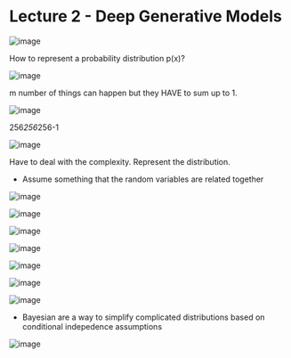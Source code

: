 # Lecture 2 - Deep Generative Models
![image](https://github.com/user-attachments/assets/01ac0aac-e68b-4233-bb0c-28ee6d8e201c)

How to represent a probability distribution p(x)?

![image](https://github.com/user-attachments/assets/67d14895-2c04-4b0c-bd71-0c54e145676f)

m number of things can happen but they HAVE to sum up to 1.

![image](https://github.com/user-attachments/assets/82332996-5c82-493b-b744-9ef880e16e24)

256*256*256-1

![image](https://github.com/user-attachments/assets/8f00e378-2c44-4acf-85d6-24bba0db1801)

Have to deal with the complexity. Represent the distribution. 
- Assume something that the random variables are related together

![image](https://github.com/user-attachments/assets/19e58bbf-2cba-45c9-afa6-dcb192f1cda6)

![image](https://github.com/user-attachments/assets/92c40387-a0f0-471c-baae-7ae0560f497f)

![image](https://github.com/user-attachments/assets/6fa44703-8bbd-4633-a6e0-883db6f103da)

![image](https://github.com/user-attachments/assets/9a0cac62-30cf-4754-8674-d0ea7262722a)

![image](https://github.com/user-attachments/assets/99173e45-fcde-41f4-a922-1b7de65e7c29)

![image](https://github.com/user-attachments/assets/dc642dcb-ee42-4174-b332-9c57c10a674d)

![image](https://github.com/user-attachments/assets/2dd8cffe-281b-42ee-ac37-6d1284e7f819)

- Bayesian are a way to simplify complicated distributions based on conditional indepedence assumptions

![image](https://github.com/user-attachments/assets/a092fc78-9ecb-426b-9e42-54d513870dfd)



